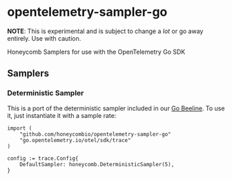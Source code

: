 # opentelemetry-sampler-go

**NOTE**: This is experimental and is subject to change a _lot_ or go away entirely. Use with caution.

Honeycomb Samplers for use with the OpenTelemetry Go SDK

## Samplers

### Deterministic Sampler

This is a port of the deterministic sampler included in our [Go Beeline](https://github.com/honeycombio/beelinee-go). To use it, just instantiate it with a sample rate:

```golang
import (
	"github.com/honeycombio/opentelemetry-sampler-go"
	"go.opentelemetry.io/otel/sdk/trace"
)

config := trace.Config{
	DefaultSampler: honeycomb.DeterministicSampler(5),
}
```
